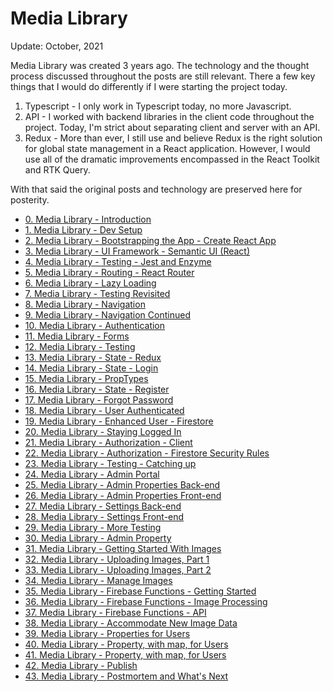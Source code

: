 # Media Library

Update: October, 2021

Media Library was created 3 years ago. The technology and the thought process discussed throughout the posts are still relevant. There a few key things that I would do differently if I were starting the project today.

1. Typescript - I only work in Typescript today, no more Javascript.
2. API - I worked with backend libraries in the client code throughout the project. Today, I'm strict about separating client and server with an API.
3. Redux - More than ever, I still use and believe Redux is the right solution for global state management in a React application. However, I would use all of the dramatic improvements encompassed in the React Toolkit and RTK Query.

With that said the original posts and technology are preserved here for posterity.

- [0. Media Library - Introduction](http://localhost:3000/blog/0-media-library-introduction)
- [1. Media Library - Dev Setup](http://localhost:3000/blog/1-media-library-dev-setup)
- [2. Media Library - Bootstrapping the App - Create React App](http://localhost:3000/blog/2-media-library-bootstrapping-app)
- [3. Media Library - UI Framework - Semantic UI (React)](http://localhost:3000/blog/3-media-library-ui-framework-semantic)
- [4. Media Library - Testing - Jest and Enzyme](http://localhost:3000/blog/4-media-library-testing-jest-and-enzyme)
- [5. Media Library - Routing - React Router](http://localhost:3000/blog/5-media-library-routing-react-router)
- [6. Media Library - Lazy Loading](http://localhost:3000/blog/6-media-library-lazy-loading)
- [7. Media Library - Testing Revisited](http://localhost:3000/blog/7-media-library-testing-revisited)
- [8. Media Library - Navigation](http://localhost:3000/blog/8-media-library-navigation)
- [9. Media Library - Navigation Continued](http://localhost:3000/blog/9-media-library-navigation-continued)
- [10. Media Library - Authentication](http://localhost:3000/blog/10-media-library-authentication)
- [11. Media Library - Forms](http://localhost:3000/blog/11-media-library-forms)
- [12. Media Library - Testing](http://localhost:3000/blog/12-media-library-testing)
- [13. Media Library - State - Redux](http://localhost:3000/blog/13-media-library-state-redux)
- [14. Media Library - State - Login](http://localhost:3000/blog/14-media-library-state-login)
- [15. Media Library - PropTypes](http://localhost:3000/blog/15-media-library-proptypes)
- [16. Media Library - State - Register](http://localhost:3000/blog/16-media-library-state-register)
- [17. Media Library - Forgot Password](http://localhost:3000/blog/17-media-library-forgot-password)
- [18. Media Library - User Authenticated](http://localhost:3000/blog/18-media-library-user-authenticated)
- [19. Media Library - Enhanced User - Firestore](http://localhost:3000/blog/19-media-library-enhanced-user-firestore)
- [20. Media Library - Staying Logged In](http://localhost:3000/blog/20-media-library-staying-logged-in)
- [21. Media Library - Authorization - Client](http://localhost:3000/blog/21-media-library-authorization-client)
- [22. Media Library - Authorization - Firestore Security Rules](http://localhost:3000/blog/22-media-library-authorization-firestore-security-rules)
- [23. Media Library - Testing - Catching up](http://localhost:3000/blog/23-media-library-testing-catching-up)
- [24. Media Library - Admin Portal](http://localhost:3000/blog/24-media-library-admin-portal)
- [25. Media Library - Admin Properties Back-end](http://localhost:3000/blog/25-media-library-admin-properties-backend)
- [26. Media Library - Admin Properties Front-end](http://localhost:3000/blog/26-media-library-admin-properties-frontend)
- [27. Media Library - Settings Back-end](http://localhost:3000/blog/27-media-library-settings-backend)
- [28. Media Library - Settings Front-end](http://localhost:3000/blog/28-media-library-settings-frontend)
- [29. Media Library - More Testing](http://localhost:3000/blog/29-media-library-more-testing)
- [30. Media Library - Admin Property](http://localhost:3000/blog/30-media-library-admin-property)
- [31. Media Library - Getting Started With Images](http://localhost:3000/blog/31-media-library-getting-started-with-images)
- [32. Media Library - Uploading Images, Part 1](http://localhost:3000/blog/32-media-library-uploading=images-part1)
- [33. Media Library - Uploading Images, Part 2](http://localhost:3000/blog/33-media-library-uploading=images-part2)
- [34. Media Library - Manage Images](http://localhost:3000/blog/34-media-library-manage=images)
- [35. Media Library - Firebase Functions - Getting Started](http://localhost:3000/blog/35-media-library-firebase-functions-getting-started)
- [36. Media Library - Firebase Functions - Image Processing](http://localhost:3000/blog/36-media-library-firebase-functions-image-processing)
- [37. Media Library - Firebase Functions - API](http://localhost:3000/blog/37-media-library-firebase-functions-api)
- [38. Media Library - Accommodate New Image Data](http://localhost:3000/blog/38-media-library-accommodate-new-image-data)
- [39. Media Library - Properties for Users](http://localhost:3000/blog/39-media-library-properties-for-users)
- [40. Media Library - Property, with map, for Users](http://localhost:3000/blog/40-media-library-property-with-map-for-users)
- [41. Media Library - Property, with map, for Users](http://localhost:3000/blog/41-media-library-property-with-map-for-users)
- [42. Media Library - Publish](http://localhost:3000/blog/42-media-library-publish)
- [43. Media Library - Postmortem and What's Next](http://localhost:3000/blog/43-media-library-postmortem)

